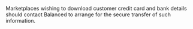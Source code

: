 Marketplaces wishing to download customer credit card and bank details should contact Balanced to arrange for the secure transfer of such information.
